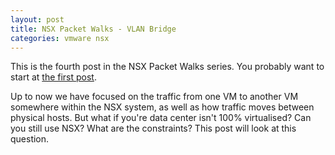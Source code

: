 ```yaml
---
layout: post
title: NSX Packet Walks - VLAN Bridge
categories: vmware nsx
---
```


This is the fourth post in the NSX Packet Walks series. You probably want to start at [the first post](http://vantmet.github.io/2015/02/10/packet-walks).

Up to now we have focused on the traffic from one VM to another VM somewhere within the NSX system, as well as how traffic moves between physical hosts. But what if you're data center isn't 100% virtualised? Can you still use NSX? What are the constraints? This post will look at this question.

